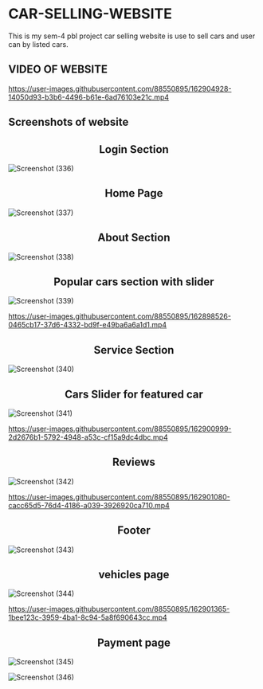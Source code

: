 # CAR-SELLING-WEBSITE
This  is my sem-4 pbl project car selling website is use to sell cars and user can by listed cars.

## VIDEO OF WEBSITE

https://user-images.githubusercontent.com/88550895/162904928-14050d93-b3b6-4496-b61e-6ad76103e21c.mp4


## Screenshots of website
<h2 align="center"> Login Section </h2>

![Screenshot (336)](https://user-images.githubusercontent.com/88550895/162899394-882e2840-0d3a-461d-9e1d-05f2f2b378c4.png)


<h2 align="center"> Home Page </h2>

![Screenshot (337)](https://user-images.githubusercontent.com/88550895/162899435-a16f04e6-b309-44ef-aa7e-46e8e93f7f29.png)

<h2 align="center"> About Section </h2>

![Screenshot (338)](https://user-images.githubusercontent.com/88550895/162899593-e96421c2-5806-40cb-9feb-78156748f512.png)

<h2 align="center"> Popular cars section with slider </h2>

![Screenshot (339)](https://user-images.githubusercontent.com/88550895/162899457-1f6c2e07-f87e-4d5f-968b-97a516f83e8a.png)

https://user-images.githubusercontent.com/88550895/162898526-0465cb17-37d6-4332-bd9f-e49ba6a6a1d1.mp4

<h2 align="center"> Service Section </h2>

![Screenshot (340)](https://user-images.githubusercontent.com/88550895/162899634-4f01f4d1-664e-4748-a4ec-d3ef5bbf13a5.png)

<h2 align="center"> Cars Slider for featured car  </h2>

![Screenshot (341)](https://user-images.githubusercontent.com/88550895/162899774-d6a4ed05-6510-4ce7-ad05-4fcdfc4d7558.png)

https://user-images.githubusercontent.com/88550895/162900999-2d2676b1-5792-4948-a53c-cf15a9dc4dbc.mp4

<h2 align="center"> Reviews </h2>

![Screenshot (342)](https://user-images.githubusercontent.com/88550895/162901073-5b53f61e-e6f3-4fd9-892c-22426b141c50.png)

https://user-images.githubusercontent.com/88550895/162901080-cacc65d5-76d4-4186-a039-3926920ca710.mp4

<h2 align="center"> Footer </h2>

![Screenshot (343)](https://user-images.githubusercontent.com/88550895/162901320-c8ecbde7-219d-41f6-9a5c-a9272c9f0395.png)

<h2 align="center"> vehicles page </h2>

![Screenshot (344)](https://user-images.githubusercontent.com/88550895/162901328-77beb49c-0d97-441e-9212-b6ce0c04499a.png)

https://user-images.githubusercontent.com/88550895/162901365-1bee123c-3959-4ba1-8c94-5a8f690643cc.mp4

<h2 align="center"> Payment page </h2>

![Screenshot (345)](https://user-images.githubusercontent.com/88550895/162901429-9f95ed03-26f1-4cb6-9963-51eba106908a.png)

![Screenshot (346)](https://user-images.githubusercontent.com/88550895/162901445-96c4cc05-0946-4e5d-b356-811e9fa1a26b.png)
